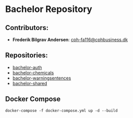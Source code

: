 # Bachelor Repository #

## Contributors:

- **Frederik Bilgrav Andersen**: cph-fa116@cphbusiness.dk

## Repositories:

- [bachelor-auth](https://github.com/FrederikBA/bachelor-auth)
- [bachelor-chemicals](https://github.com/FrederikBA/bachelor-chemicals)
- [bachelor-warningsentences](https://github.com/FrederikBA/bachelor-warningsentences)
- [bachelor-shared](https://github.com/FrederikBA/bachelor-shared)


## Docker Compose
```docker-compose -f docker-compose.yml up -d --build```